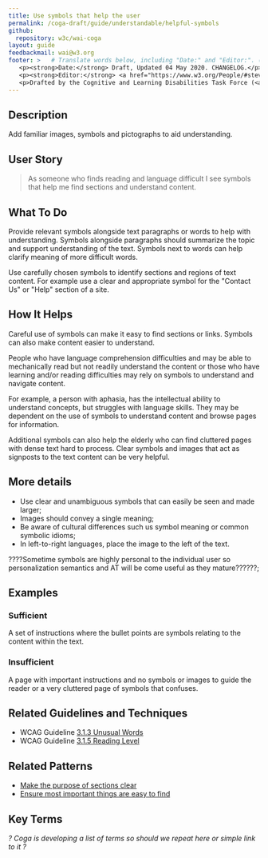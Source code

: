 ```yaml
---
title: Use symbols that help the user
permalink: /coga-draft/guide/understandable/helpful-symbols
github:
  repository: w3c/wai-coga
layout: guide
feedbackmail: wai@w3.org
footer: >   # Translate words below, including "Date:" and "Editor:". (Do not update the date.)
   <p><strong>Date:</strong> Draft, Updated 04 May 2020. CHANGELOG.</p>
   <p><strong>Editor:</strong> <a href="https://www.w3.org/People/#stevelee">Steve Lee</a>.</p>
   <p>Drafted by the Cognitive and Learning Disabilities Task Force (<a href="https://www.w3.org/WAI/GL/task-forces/coga/">CoGa TF</a>) for the Accessible Platform Architecture Working Group (<a href="https://www.w3.org/WAI/GL/">APA</a>) and Accessibility Guidelines Working Group (<a href="https://www.w3.org/WAI/APA/">AGWG</a>) with support from the <abbr title="European Commission">EC</abbr> <a href="https://www.w3.org/WAI/about/projects/easy-reading/">Easy Reading project</a>.</p>
---
```


## Description

Add familiar images, symbols and pictographs to aid understanding.

## User Story

<blockquote class="pull">As someone who finds reading and language difficult I see symbols that help me find sections and understand content.</blockquote>

## What To Do

Provide relevant symbols alongside text paragraphs or words to help with understanding. Symbols alongside paragraphs should summarize the topic and support understanding of the text. Symbols next to words can help clarify meaning of more difficult words.

Use carefully chosen symbols to identify sections and regions of text content. For example use a clear and appropriate symbol for the "Contact Us" or "Help" section of a site.

## How It Helps

Careful use of symbols can make it easy to find sections or links. Symbols can also make content easier to understand.

People who have language comprehension difficulties and may be able to mechanically read but not readily understand the content or those who have learning and/or reading difficulties may rely on symbols to understand and navigate content.

For example, a person with aphasia, has the intellectual ability to understand concepts, but struggles with language skills. They may be dependent on the use of symbols to understand content and browse pages for information.

Additional symbols can also help the elderly who can find cluttered pages with dense text hard to process. Clear symbols and images that act as signposts to the text content can be very helpful.

## More details

- Use clear and unambiguous symbols that can easily be seen and made larger;
- Images should convey a single meaning;
- Be aware of cultural differences such us symbol meaning or common symbolic idioms;
- In left-to-right languages, place the image to the left of the text.

????Sometime symbols are highly personal to the individual user so personalization semantics and AT will be come useful as they mature??????;

## Examples

### Sufficient

A set of instructions where the bullet points are symbols relating to the content within the text.

### Insufficient

A page with important instructions and no symbols or images to guide the reader or a very cluttered page of symbols that confuses.

## Related Guidelines and Techniques

- WCAG Guideline [3.1.3 Unusual Words](https://www.w3.org/WAI/WCAG21/quickref/#unusual-words)
- WCAG Guideline [3.1.5 Reading Level](https://www.w3.org/WAI/WCAG21/quickref/#reading-level)

## Related Patterns

- [Make the purpose of sections clear](./clear-purpose)
- [Ensure most important things are easy to find](../findable/conspicuous-primary)

## Key Terms

_? Coga is developing a list of terms so should we repeat here or simple link to it ?_
